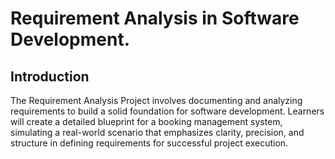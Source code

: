 # Requirement Analysis in Software Development.

## Introduction
The Requirement Analysis Project involves documenting and analyzing requirements to build a solid foundation for software development. Learners will create a detailed blueprint for a booking management system, simulating a real-world scenario that emphasizes clarity, precision, and structure in defining requirements for successful project execution.

